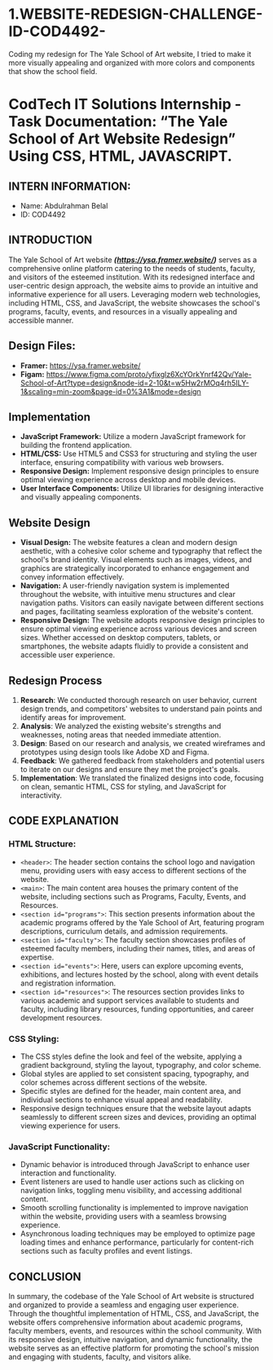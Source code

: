 # 1.WEBSITE-REDESIGN-CHALLENGE-ID-COD4492-
Coding my redesign for The Yale School of Art website, I tried to make it more visually appealing and organized with more colors and components that show the school field.

# CodTech IT Solutions Internship - Task Documentation: “The Yale School of Art Website Redesign” Using CSS, HTML, JAVASCRIPT.

## INTERN INFORMATION:
- Name: Abdulrahman Belal
- ID: COD4492

## INTRODUCTION
The Yale School of Art website ***(https://ysa.framer.website/)*** serves as a comprehensive online platform catering to the needs of students, faculty, and visitors of the esteemed institution. With its redesigned interface and user-centric design approach, the website aims to provide an intuitive and informative experience for all users. Leveraging modern web technologies, including HTML, CSS, and JavaScript, the website showcases the school's programs, faculty, events, and resources in a visually appealing and accessible manner.

## Design Files:
- **Framer:** https://ysa.framer.website/
- **Figam:** https://www.figma.com/proto/yfixglz6XcYOrkYnrf42Qv/Yale-School-of-Art?type=design&node-id=2-10&t=w5Hw2rMOq4rh5ILY-1&scaling=min-zoom&page-id=0%3A1&mode=design

## Implementation
- **JavaScript Framework:** Utilize a modern JavaScript framework for building the frontend application.
- **HTML/CSS:** Use HTML5 and CSS3 for structuring and styling the user interface, ensuring compatibility with various web browsers.
- **Responsive Design:** Implement responsive design principles to ensure optimal viewing experience across desktop and mobile devices.
- **User Interface Components:** Utilize UI libraries for designing interactive and visually appealing components.

## Website Design
- **Visual Design:** The website features a clean and modern design aesthetic, with a cohesive color scheme and typography that reflect the school's brand identity. Visual elements such as images, videos, and graphics are strategically incorporated to enhance engagement and convey information effectively.
- **Navigation:** A user-friendly navigation system is implemented throughout the website, with intuitive menu structures and clear navigation paths. Visitors can easily navigate between different sections and pages, facilitating seamless exploration of the website's content.
- **Responsive Design:** The website adopts responsive design principles to ensure optimal viewing experience across various devices and screen sizes. Whether accessed on desktop computers, tablets, or smartphones, the website adapts fluidly to provide a consistent and accessible user experience.

## Redesign Process
1. **Research**: We conducted thorough research on user behavior, current design trends, and competitors' websites to understand pain points and identify areas for improvement.
2. **Analysis**: We analyzed the existing website's strengths and weaknesses, noting areas that needed immediate attention.
3. **Design**: Based on our research and analysis, we created wireframes and prototypes using design tools like Adobe XD and Figma.
4. **Feedback**: We gathered feedback from stakeholders and potential users to iterate on our designs and ensure they met the project's goals.
5. **Implementation**: We translated the finalized designs into code, focusing on clean, semantic HTML, CSS for styling, and JavaScript for interactivity.

## CODE EXPLANATION
### HTML Structure:
- `<header>`: The header section contains the school logo and navigation menu, providing users with easy access to different sections of the website.
- `<main>`: The main content area houses the primary content of the website, including sections such as Programs, Faculty, Events, and Resources.
- `<section id="programs">`: This section presents information about the academic programs offered by the Yale School of Art, featuring program descriptions, curriculum details, and admission requirements.
- `<section id="faculty">`: The faculty section showcases profiles of esteemed faculty members, including their names, titles, and areas of expertise.
- `<section id="events">`: Here, users can explore upcoming events, exhibitions, and lectures hosted by the school, along with event details and registration information.
- `<section id="resources">`: The resources section provides links to various academic and support services available to students and faculty, including library resources, funding opportunities, and career development resources.

### CSS Styling:
- The CSS styles define the look and feel of the website, applying a gradient background, styling the layout, typography, and color scheme.
- Global styles are applied to set consistent spacing, typography, and color schemes across different sections of the website.
- Specific styles are defined for the header, main content area, and individual sections to enhance visual appeal and readability.
- Responsive design techniques ensure that the website layout adapts seamlessly to different screen sizes and devices, providing an optimal viewing experience for users.

### JavaScript Functionality:
- Dynamic behavior is introduced through JavaScript to enhance user interaction and functionality.
- Event listeners are used to handle user actions such as clicking on navigation links, toggling menu visibility, and accessing additional content.
- Smooth scrolling functionality is implemented to improve navigation within the website, providing users with a seamless browsing experience.
- Asynchronous loading techniques may be employed to optimize page loading times and enhance performance, particularly for content-rich sections such as faculty profiles and event listings.

## CONCLUSION
In summary, the codebase of the Yale School of Art website is structured and organized to provide a seamless and engaging user experience. Through the thoughtful implementation of HTML, CSS, and JavaScript, the website offers comprehensive information about academic programs, faculty members, events, and resources within the school community. With its responsive design, intuitive navigation, and dynamic functionality, the website serves as an effective platform for promoting the school's mission and engaging with students, faculty, and visitors alike.
